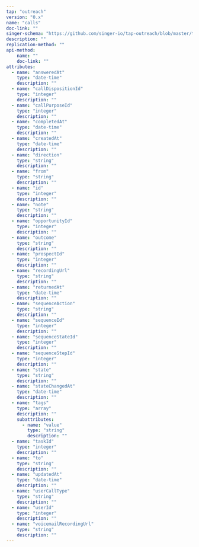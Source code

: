 ```yaml
---
tap: "outreach"
version: "0.x"
name: "calls"
doc-link: ""
singer-schema: "https://github.com/singer-io/tap-outreach/blob/master/tap_outreach/schemas/calls.json"
description: ""
replication-method: ""
api-method:
    name: ""
    doc-link: ""
attributes:
  - name: "answeredAt"
    type: "date-time"
    description: ""
  - name: "callDispositionId"
    type: "integer"
    description: ""
  - name: "callPurposeId"
    type: "integer"
    description: ""
  - name: "completedAt"
    type: "date-time"
    description: ""
  - name: "createdAt"
    type: "date-time"
    description: ""
  - name: "direction"
    type: "string"
    description: ""
  - name: "from"
    type: "string"
    description: ""
  - name: "id"
    type: "integer"
    description: ""
  - name: "note"
    type: "string"
    description: ""
  - name: "opportunityId"
    type: "integer"
    description: ""
  - name: "outcome"
    type: "string"
    description: ""
  - name: "prospectId"
    type: "integer"
    description: ""
  - name: "recordingUrl"
    type: "string"
    description: ""
  - name: "returnedAt"
    type: "date-time"
    description: ""
  - name: "sequenceAction"
    type: "string"
    description: ""
  - name: "sequenceId"
    type: "integer"
    description: ""
  - name: "sequenceStateId"
    type: "integer"
    description: ""
  - name: "sequenceStepId"
    type: "integer"
    description: ""
  - name: "state"
    type: "string"
    description: ""
  - name: "stateChangedAt"
    type: "date-time"
    description: ""
  - name: "tags"
    type: "array"
    description: ""
    subattributes:
      - name: "value"
        type: "string"
        description: ""
  - name: "taskId"
    type: "integer"
    description: ""
  - name: "to"
    type: "string"
    description: ""
  - name: "updatedAt"
    type: "date-time"
    description: ""
  - name: "userCallType"
    type: "string"
    description: ""
  - name: "userId"
    type: "integer"
    description: ""
  - name: "voicemailRecordingUrl"
    type: "string"
    description: ""
---
```

